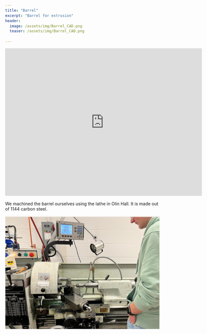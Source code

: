 ```yaml
---
title: "Barrel"
excerpt: "Barrel for extrusion"
header:
  image: /assets/img/Barrel_CAD.png
  teaser: /assets/img/Barrel_CAD.png
  
---
```


<iframe src="https://myhub.autodesk360.com/ue2fc2baa/shares/public/SH512d4QTec90decfa6ea3a6e236b9f0bdc0?mode=embed" width="640" height="480" allowfullscreen="true" webkitallowfullscreen="true" mozallowfullscreen="true"  frameborder="0"></iframe>

We machined the barrel ourselves using the lathe in Olin Hall. It is made out of 1144 carbon steel.

![Machining the barrel](/assets/img/Machining_Barrel.png)


